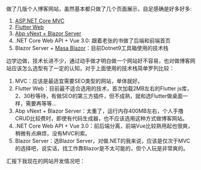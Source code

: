 做了几版个人博客网站，虽然基本都只做了几个页面展示，自足感确是好多好多:

1. [ASP.NET Core MVC](https://github.com/dotnet9/lequ/tree/main/src/dotnet_blog)
2. [Flutter Web](https://github.com/dotnet9/lequ/tree/main/src/flutter_blog)
3. [Abp vNext + Blazor Server](https://github.com/dotnet9/dotnet9.com/tree/abp-blazor-server)
4. .NET Core Web API + Vue 3.0: 跟着老张的书做了后端和前端首页
5. Blazor Server + [Masa Blazor](https://masa-blazor-docs-dev.lonsid.cn/)：目前Dotnet9工具箱使用的技术栈

边学边做，技术长进不少，通过动手做才明白做一个网站好不容易，也对做博客网站应该怎么选型有了一定的认知，对于上面使用的技术栈简单罗列比较：

1. MVC：应该是最适宜需要SEO类型的网站，单体就好。
2. Flutter Web：目前最不适合选用的技术，首次加载2MB左右的Flutter js库，2、30秒等待，有做SEO的第三方插件，但不成熟，就和选Flutter做桌面一样，需要再等等...
3. Abp vNext + Blazor Server：太重了，运行内存400MB左右，个人手撸CRUD比较费时，即使有代码生成器，也不应该选用这种方式做博客网站。
4. .NET Core Web API + Vue 3.0：前后端分离，前端Vue比较熟用起也很爽，稍微有点麻烦，没有MVC利索。
5. Blazor Server：选Blazor Server，对做.NET的我来说，应该是仅次于MVC的选择吧，说实话，找工作靠Blazor是不太可能的，但个人玩是非常爽的。

汇报下我现在的网站开发情况吧：